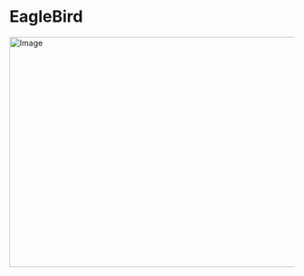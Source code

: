 # EagleBird
<img width="748" height="407" alt="Image" src="https://github.com/user-attachments/assets/98ecfe39-1741-4737-a026-4ad256171348" />
